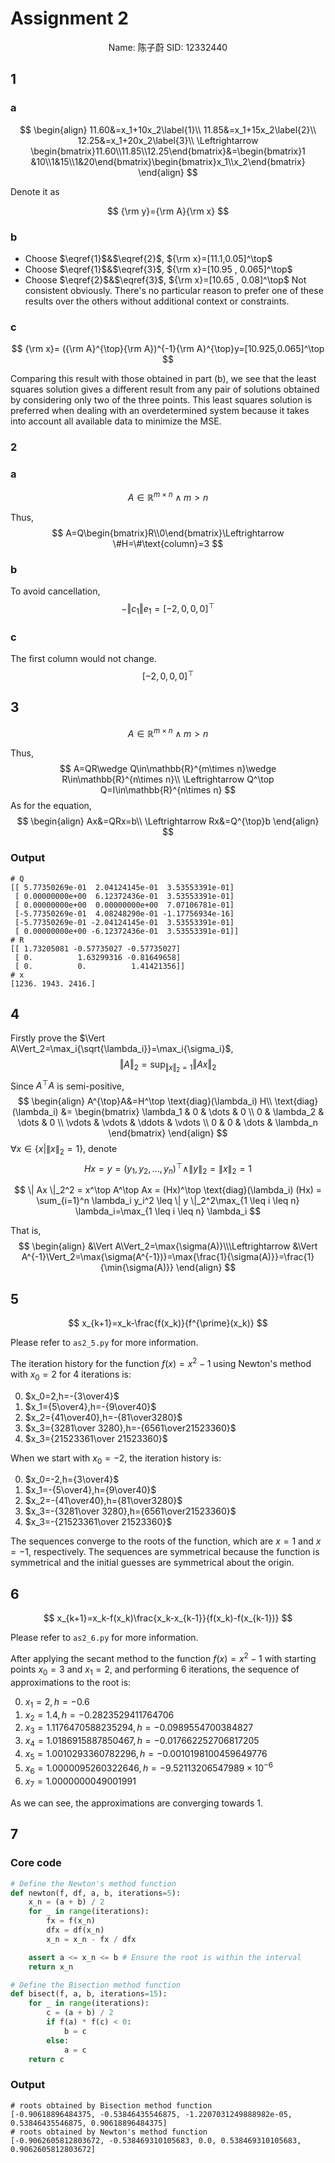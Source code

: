 # Assignment 2

<center>Name: 陈子蔚	SID: 12332440</center>

## 1

### a

$$
\begin{align}
11.60&=x_1+10x_2\label{1}\\
11.85&=x_1+15x_2\label{2}\\
12.25&=x_1+20x_2\label{3}\\
\Leftrightarrow \begin{bmatrix}11.60\\11.85\\12.25\end{bmatrix}&=\begin{bmatrix}1 &10\\1&15\\1&20\end{bmatrix}\begin{bmatrix}x_1\\x_2\end{bmatrix}
\end{align}
$$

Denote it as

$$
{\rm y}={\rm A}{\rm x}
$$

### b

- Choose $\eqref{1}$&$\eqref{2}$, ${\rm x}=[11.1,0.05]^\top$
- Choose $\eqref{1}$&$\eqref{3}$, ${\rm x}=[10.95 ,  0.065]^\top$
- Choose $\eqref{2}$&$\eqref{3}$, ${\rm x}=[10.65 ,  0.08]^\top$
Not consistent obviously. There's no particular reason to prefer one of these results over the others without additional context or constraints.

### c

$$
{\rm x}= ({\rm A}^{\top}{\rm A})^{-1}{\rm A}^{\top}y=[10.925,0.065]^\top
$$

Comparing this result with those obtained in part (b), we see that the least squares solution gives a different result from any pair of solutions obtained by considering only two of the three points. This least squares solution is preferred when dealing with an overdetermined system because it takes into account all available data to minimize the MSE.

### 2

### a

$$
A\in \mathbb{R}^{m\times n}\wedge m>n
$$

Thus,
$$
A=Q\begin{bmatrix}R\\0\end{bmatrix}\Leftrightarrow \#H=\#\text{column}=3
$$

### b

To avoid cancellation,
$$
-\Vert c_1\Vert e_1=[-2,0,0,0]^\top
$$

### c

The first column would not change.
$$
[-2,0,0,0]^\top
$$

## 3

$$
A\in \mathbb{R}^{m\times n}\wedge m>n
$$

Thus,
$$
A=QR\wedge Q\in\mathbb{R}^{m\times n}\wedge R\in\mathbb{R}^{n\times n}\\
\Leftrightarrow Q^\top Q=I\in\mathbb{R}^{n\times n}
$$
As for the equation,
$$
\begin{align}
Ax&=QRx=b\\
\Leftrightarrow Rx&=Q^{\top}b
\end{align}
$$

### Output

```log
# Q
[[ 5.77350269e-01  2.04124145e-01  3.53553391e-01]
 [ 0.00000000e+00  6.12372436e-01  3.53553391e-01]
 [ 0.00000000e+00  0.00000000e+00  7.07106781e-01]
 [-5.77350269e-01  4.08248290e-01 -1.17756934e-16]
 [-5.77350269e-01 -2.04124145e-01  3.53553391e-01]
 [ 0.00000000e+00 -6.12372436e-01  3.53553391e-01]]
# R
[[ 1.73205081 -0.57735027 -0.57735027]
 [ 0.          1.63299316 -0.81649658]
 [ 0.          0.          1.41421356]]
# x
[1236. 1943. 2416.]
```

## 4

Firstly prove the $\Vert A\Vert_2=\max_i{\sqrt{\lambda_i}}=\max_i{\sigma_i}$,
$$
\Vert A\Vert_2=\sup_{\Vert x\Vert_2=1}{\Vert Ax\Vert_2}
$$
Since $A^{\top}A$ is semi-positive,
$$
\begin{align}
A^{\top}A&=H^\top \text{diag}(\lambda_i) H\\
\text{diag}(\lambda_i) &=
\begin{bmatrix}
\lambda_1 & 0 & \dots & 0 \\
0 & \lambda_2 & \dots & 0 \\
\vdots & \vdots & \ddots & \vdots \\
0 & 0 & \dots & \lambda_n
\end{bmatrix}
\end{align}
$$
$\forall x \in \{ x | \| x \|_2 = 1 \}$, denote 
$$
Hx = y = (y_1, y_2, ..., y_n)^\top\wedge \| y \|_2 = \| x \|_2 = 1
$$

$$
\| Ax \|_2^2 = x^\top A^\top Ax = (Hx)^\top \text{diag}(\lambda_i) (Hx) = \sum_{i=1}^n \lambda_i y_i^2 \leq \| y \|_2^2\max_{1 \leq i \leq n} \lambda_i=\max_{1 \leq i \leq n} \lambda_i
$$

That is, 
$$
\begin{align}
&\Vert A\Vert_2=\max{\sigma(A)}\\\Leftrightarrow &\Vert A^{-1}\Vert_2=\max{\sigma(A^{-1})}=\max{\frac{1}{\sigma(A)}}=\frac{1}{\min{\sigma(A)}}
\end{align}
$$

## 5

$$
x_{k+1}=x_k-\frac{f(x_k)}{f^{\prime}(x_k)}
$$

Please refer to `as2_5.py` for more information.

The iteration history for the function $f(x)=x^2-1$ using Newton's method with $x_0=2$ for 4 iterations is:

0. $x_0=2,h=-{3\over4}$
1. $x_1={5\over4},h=-{9\over40}$
2. $x_2={41\over40},h=-{81\over3280}$
3. $x_3={3281\over 3280},h=-{6561\over21523360}$
4. $x_3={21523361\over 21523360}$

When we start with $x_0=-2$, the iteration history is:

0. $x_0=-2,h={3\over4}$
1. $x_1=-{5\over4},h={9\over40}$
2. $x_2=-{41\over40},h={81\over3280}$
3. $x_3=-{3281\over 3280},h={6561\over21523360}$
4. $x_3=-{21523361\over 21523360}$

The sequences converge to the roots of the function, which are $x=1$ and $x=-1$, respectively. The sequences are symmetrical because the function is symmetrical and the initial guesses are symmetrical about the origin.

## 6

$$
x_{k+1}=x_k-f(x_k)\frac{x_k-x_{k-1}}{f(x_k)-f(x_{k-1})}
$$

Please refer to `as2_6.py` for more information.

After applying the secant method to the function $f(x)=x^2-1$ with starting points $x_0=3$ and $x_1=2$, and performing 6 iterations, the sequence of approximations to the root is:

0. $x_1=2, h=-0.6$
1. $x_2=1.4, h=-0.2823529411764706$
2. $x_3=1.1176470588235294,h=-0.0989554700384827$
3. $x_4=1.0186915887850467,h=-0.017662252706817205$
4. $x_5=1.0010293360782296,h=-0.0010198100459649776$
5. $x_6=1.0000095260322646,h=-9.52113206547989\times10^{-6}$
6. $x_7=1.0000000049001991$

As we can see, the approximations are converging towards $1$.

## 7

### Core code

```python
# Define the Newton's method function
def newton(f, df, a, b, iterations=5):
    x_n = (a + b) / 2
    for _ in range(iterations):
        fx = f(x_n)
        dfx = df(x_n)
        x_n = x_n - fx / dfx

    assert a <= x_n <= b # Ensure the root is within the interval
    return x_n

# Define the Bisection method function
def bisect(f, a, b, iterations=15):
    for _ in range(iterations):
        c = (a + b) / 2
        if f(a) * f(c) < 0:
            b = c
        else:
            a = c
    return c
```

### Output

```log
# roots obtained by Bisection method function
[-0.90618896484375, -0.53846435546875, -1.2207031249888982e-05, 0.53846435546875, 0.90618896484375]
# roots obtained by Newton's method function
[-0.9062605812803672, -0.538469310105683, 0.0, 0.538469310105683, 0.9062605812803672]
```

